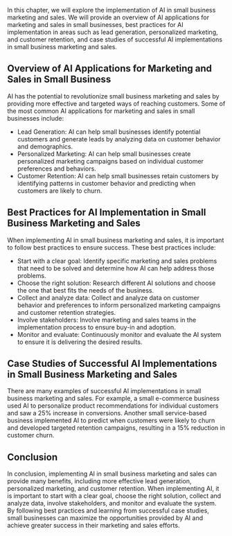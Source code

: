 
In this chapter, we will explore the implementation of AI in small business marketing and sales. We will provide an overview of AI applications for marketing and sales in small businesses, best practices for AI implementation in areas such as lead generation, personalized marketing, and customer retention, and case studies of successful AI implementations in small business marketing and sales.

Overview of AI Applications for Marketing and Sales in Small Business
---------------------------------------------------------------------

AI has the potential to revolutionize small business marketing and sales by providing more effective and targeted ways of reaching customers. Some of the most common AI applications for marketing and sales in small businesses include:

* Lead Generation: AI can help small businesses identify potential customers and generate leads by analyzing data on customer behavior and demographics.
* Personalized Marketing: AI can help small businesses create personalized marketing campaigns based on individual customer preferences and behaviors.
* Customer Retention: AI can help small businesses retain customers by identifying patterns in customer behavior and predicting when customers are likely to churn.

Best Practices for AI Implementation in Small Business Marketing and Sales
--------------------------------------------------------------------------

When implementing AI in small business marketing and sales, it is important to follow best practices to ensure success. These best practices include:

* Start with a clear goal: Identify specific marketing and sales problems that need to be solved and determine how AI can help address those problems.
* Choose the right solution: Research different AI solutions and choose the one that best fits the needs of the business.
* Collect and analyze data: Collect and analyze data on customer behavior and preferences to inform personalized marketing campaigns and customer retention strategies.
* Involve stakeholders: Involve marketing and sales teams in the implementation process to ensure buy-in and adoption.
* Monitor and evaluate: Continuously monitor and evaluate the AI system to ensure it is delivering the desired results.

Case Studies of Successful AI Implementations in Small Business Marketing and Sales
-----------------------------------------------------------------------------------

There are many examples of successful AI implementations in small business marketing and sales. For example, a small e-commerce business used AI to personalize product recommendations for individual customers and saw a 25% increase in conversions. Another small service-based business implemented AI to predict when customers were likely to churn and developed targeted retention campaigns, resulting in a 15% reduction in customer churn.

Conclusion
----------

In conclusion, implementing AI in small business marketing and sales can provide many benefits, including more effective lead generation, personalized marketing, and customer retention. When implementing AI, it is important to start with a clear goal, choose the right solution, collect and analyze data, involve stakeholders, and monitor and evaluate the system. By following best practices and learning from successful case studies, small businesses can maximize the opportunities provided by AI and achieve greater success in their marketing and sales efforts.

